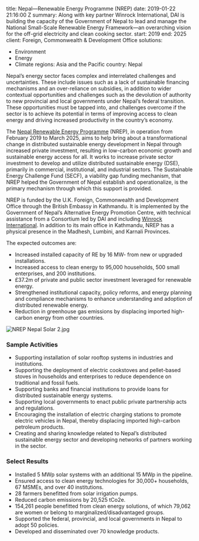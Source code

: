 
title: Nepal—Renewable Energy Programme (NREP)
date: 2019-01-22 21:16:00 Z
summary: Along with key partner Winrock International, DAI is building the capacity
  of the Government of Nepal to lead and manage the National Small-Scale Renewable
  Energy Framework—an overarching vision for the off-grid electricity and clean cooking
  sector.
start: 2019
end: 2025
client: Foreign, Commonwealth & Development Office
solutions:
- Environment
- Energy
- Climate
regions: Asia and the Pacific
country: Nepal


Nepal’s energy sector faces complex and interrelated challenges and uncertainties. These include issues such as a lack of sustainable financing mechanisms and an over-reliance on subsidies, in addition to wider contextual opportunities and challenges such as the devolution of authority to new provincial and local governments under Nepal’s federal transition. These opportunities must be tapped into, and challenges overcome if the sector is to achieve its potential in terms of improving access to clean energy and driving increased productivity in the country’s economy.

The [Nepal Renewable Energy Programme](https://www.nrepnepal.com/) (NREP), in operation from February 2019 to March 2025, aims to help bring about a transformational change in distributed sustainable energy development in Nepal through increased private investment, resulting in low-carbon economic growth and sustainable energy access for all. It works to increase private sector investment to develop and utilize distributed sustainable energy (DSE), primarily in commercial, institutional, and industrial sectors. The Sustainable Energy Challenge Fund (SECF), a viability gap funding mechanism, that NREP helped the Government of Nepal establish and operationalize, is the primary mechanism through which this support is provided.

NREP is funded by the U.K. Foreign, Commonwealth and Development Office through the British Embassy in Kathmandu. It is implemented by the Government of Nepal’s Alternative Energy Promotion Centre, with technical assistance from a Consortium led by DAI and including [Winrock International](https://winrock.org/). In addition to its main office in Kathmandu, NREP has a physical presence in the Madhesh, Lumbini, and Karnali Provinces.

The expected outcomes are:
* Increased installed capacity of RE by 16 MW- from new or upgraded installations.
* Increased access to clean energy to 95,000 households, 500 small enterprises, and 200 institutions.
* £37.2m of private and public sector investment leveraged for renewable energy.
* Strengthened institutional capacity, policy reforms, and energy planning and compliance mechanisms to enhance understanding and adoption of distributed renewable energy.
* Reduction in greenhouse gas emissions by displacing imported high-carbon energy from other countries.

![NREP Nepal Solar 2.jpg](/uploads/NREP%20Nepal%20Solar%202.jpg)

### Sample Activities

* Supporting installation of solar rooftop systems in industries and institutions.
* Supporting the deployment of electric cookstoves and pellet-based stoves in households and enterprises to reduce dependence on traditional and fossil fuels.
* Supporting banks and financial institutions to provide loans for distributed sustainable energy systems.
* Supporting local governments to enact public private partnership acts and regulations.
* Encouraging the installation of electric charging stations to promote electric vehicles in Nepal, thereby displacing imported high-carbon petroleum products.
* Creating and sharing knowledge related to Nepal’s distributed sustainable energy sector and developing networks of partners working in the sector.

### Select Results

* Installed 5 MWp solar systems with an additional 15 MWp in the pipeline.
* Ensured access to clean energy technologies for 30,000+ households, 67 MSMEs, and over 40 institutions.
* 28 farmers benefitted from solar irrigation pumps.
* Reduced carbon emissions by 20,525 tCo2e.
* 154,261 people benefitted from clean energy solutions, of which 79,062 are women or belong to marginalized/disadvantaged groups.
* Supported the federal, provincial, and local governments in Nepal to adopt 50 policies.
* Developed and disseminated over 70 knowledge products.
